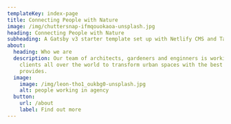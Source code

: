 ```yaml
---
templateKey: index-page
title: Connecting People with Nature
image: /img/chuttersnap-ifmqouokaoa-unsplash.jpg
heading: Connecting People with Nature
subheading: A Gatsby v3 starter template set up with Netlify CMS and Tailwind CSS.
about:
  heading: Who we are
  description: Our team of architects, gardeners and enginners is working with
    clients all over the world to transform urban spaces with the best nature
    provides.
  image:
    image: /img/leon-tho1_oukbg0-unsplash.jpg
    alt: people working in agency
  button:
    url: /about
    label: Find out more
---
```

